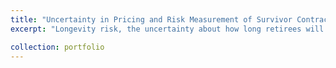 ```yaml
---
title: "Uncertainty in Pricing and Risk Measurement of Survivor Contracts [[PDF]](https://doi.org/10.3390/risks13020035) [[Github]](https://github.com/kenrickraymond/Longevity-Instrument-Pricing)"
excerpt: "Longevity risk, the uncertainty about how long retirees will live, poses a challenge for pension funds. If people live longer than expected, these funds can face financial strain. Traditionally, reinsurance has been the go-to solution to transfer this risk. However, there has been a rising interest in using capital markets to manage longevity risk, particularly through financial products like survivor swaps. These contracts allow institutions to share the risk of longevity, but the market is still in its early stages, and *there is no clear agreement on the best methods for predicting life expectancy or applying the right pricing models*. This project explores the valuation of survivor swaps by using four different models to estimate survival rates, alongside eight premium principles to calculate the fair value of these contracts. Beyond just pricing these instruments, the research introduces a framework for assessing the potential risks involved. As the demand for longevity risk products grows, it is important for financial institutions to understand how to measure possible losses. This will help them allocate capital properly, ensuring they meet regulatory requirements such as those set out by Solvency II. By addressing these challenges, this research aims to contribute to a more stable and effective approach to managing longevity risk."

collection: portfolio
---
```


<script>
  document.addEventListener("DOMContentLoaded", function () {
    const pdfLink = document.querySelector('a[href="https://doi.org/10.3390/risks13020035"]');
    const githubLink = document.querySelector('a[href="https://github.com/kenrickraymond/Longevity-Instrument-Pricing"]');

    if (pdfLink) {
      pdfLink.addEventListener("click", function () {
        gtag('event', 'click', {
          event_category: 'Portfolio',
          event_action: 'Click',
          event_label: 'Longevity Paper - PDF Link'
        });
      });
    }

    if (githubLink) {
      githubLink.addEventListener("click", function () {
        gtag('event', 'click', {
          event_category: 'Portfolio',
          event_action: 'Click',
          event_label: 'Longevity Paper - Github Link'
        });
      });
    }
  });
</script>
